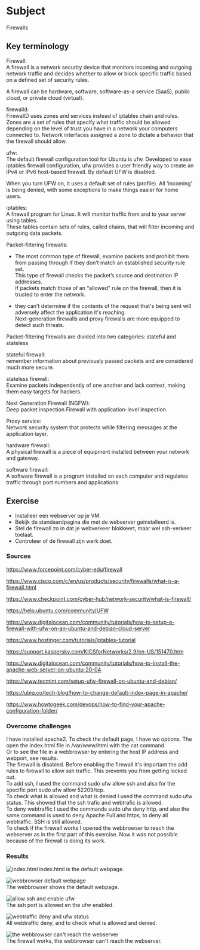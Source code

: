 # Subject
Firewalls

## Key terminology
Firewall:  
A firewall is a network security device that monitors incoming and outgoing network traffic and decides whether to allow or block specific traffic based on a defined set of security rules.  

A firewall can be hardware, software, software-as-a service (SaaS), public cloud, or private cloud (virtual).  

firewalld:  
FirewallD uses zones and services instead of iptables chain and rules.  
Zones are a set of rules that specify what traffic should be allowed depending on the level of trust you have in a network your computers connected to. Network interfaces assigned a zone to dictate a behavior that the firewall should allow.  

ufw:  
The default firewall configuration tool for Ubuntu is ufw. Developed to ease iptables firewall configuration, ufw provides a user friendly way to create an IPv4 or IPv6 host-based firewall. By default UFW is disabled.  

When you turn UFW on, it uses a default set of rules (profile). All 'incoming' is being denied, with some exceptions to make things easier for home users.

iptables:  
A firewall program for Linux. It will monitor traffic from and to your server using tables.  
These tables contain sets of rules, called chains, that will filter incoming and outgoing data packets.

Packet-filtering firewalls:  
- The most common type of firewall, examine packets and prohibit them from passing through if they don’t match an established security rule set.  
This type of firewall checks the packet’s source and destination IP addresses.  
If packets match those of an “allowed” rule on the firewall, then it is trusted to enter the network.  

- they can't determine if the contents of the request that's being sent will adversely affect the application it's reaching.  
Next-generation firewalls and proxy firewalls are more equipped to detect such threats.

Packet-filtering firewalls are divided into two categories: stateful and stateless

stateful firewall:  
remember information about previously passed packets and are considered much more secure.  

stateless firewall:  
Examine packets independently of one another and lack context, making them easy targets for hackers.  

Next Generation Firewall (NGFW):  
Deep packet inspection Firewall with application-level inspection.  

Proxy service:  
Network security system that protects while filtering messages at the application layer.

hardware firewall:  
A physical firewall is a piece of equipment installed between your network and gateway.  

software firewall:  
A software firewall is a program installed on each computer and regulates traffic through port numbers and applications

## Exercise  
- Installeer een webserver op je VM.
- Bekijk de standaardpagina die met de webserver geïnstalleerd is.
- Stel de firewall zo in dat je webverkeer blokkeert, maar wel ssh-verkeer toelaat.
- Controleer of de firewall zijn werk doet.

### Sources
https://www.forcepoint.com/cyber-edu/firewall  

https://www.cisco.com/c/en/us/products/security/firewalls/what-is-a-firewall.html  

https://www.checkpoint.com/cyber-hub/network-security/what-is-firewall/  

https://help.ubuntu.com/community/UFW  

https://www.digitalocean.com/community/tutorials/how-to-setup-a-firewall-with-ufw-on-an-ubuntu-and-debian-cloud-server  

https://www.hostinger.com/tutorials/iptables-tutorial  

https://support.kaspersky.com/KICSforNetworks/2.9/en-US/151470.htm  

https://www.digitalocean.com/community/tutorials/how-to-install-the-apache-web-server-on-ubuntu-20-04  

https://www.tecmint.com/setup-ufw-firewall-on-ubuntu-and-debian/  

https://ubiq.co/tech-blog/how-to-change-default-index-page-in-apache/  

https://www.howtogeek.com/devops/how-to-find-your-apache-configuration-folder/

### Overcome challenges
I have installed apache2. To check the default page, I have wo options. The open the index.html file in /var/www/html with the cat command.  
Or to see the file in a webbrowser by entering the host IP address and webport, see results.  
The firewall is disabled. Before enabling the firewall it's important the add rules to firewall to allow ssh traffic. This prevents you from getting locked out.  
To add ssh, I used the command sudo ufw allow ssh and also for the specific port sudo ufw allow 52209/tcp.  
To check what is allowed and what is denied I used the command sudo ufw status. This showed that the ssh trafic and webtrafic is allowed.  
To deny webtraffic I used the commands sudo ufw deny http, and also the same command is used to deny Apache Full and https, to deny all webtraffic. SSH is still allowed.  
To check if the firewall works I opened the webbrowser to reach the webserver as in the first part of this exercise. Now it was not possible because of the firewall is doing its work.  

### Results  
![index.html](https://raw.githubusercontent.com/Techgrounds-Cloud-9/cloud-9-karimtouzani24/main/00_includes/SEC/index1.png)
index.html is the default webpage.  


![webbrowser default webpage](https://raw.githubusercontent.com/Techgrounds-Cloud-9/cloud-9-karimtouzani24/main/00_includes/SEC/apache%20works.png)  
The webbrowser shows the default webpage.  

![allow ssh and enable ufw](https://raw.githubusercontent.com/Techgrounds-Cloud-9/cloud-9-karimtouzani24/main/00_includes/SEC/ssh_allow_ufw_enable.png)  
The ssh port is allowed en the ufw enabled.  

![webtraffic deny and ufw status](https://raw.githubusercontent.com/Techgrounds-Cloud-9/cloud-9-karimtouzani24/main/00_includes/SEC/denywebtraffic.png)  
All webtraffic deny, and to check what is allowed and denied.  

![the webbrowser can't reach the webserver](https://raw.githubusercontent.com/Techgrounds-Cloud-9/cloud-9-karimtouzani24/main/00_includes/SEC/firewall%20works.png)  
The firewall works, the webbrowser can't reach the webserver.  
